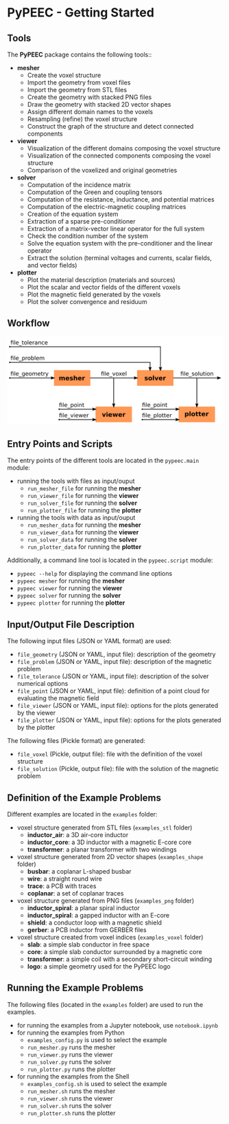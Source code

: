 # PyPEEC - Getting Started

## Tools

The **PyPEEC** package contains the following tools::
* **mesher**
  * Create the voxel structure
  * Import the geometry from voxel files
  * Import the geometry from STL files
  * Create the geometry with stacked PNG files
  * Draw the geometry with stacked 2D vector shapes
  * Assign different domain names to the voxels
  * Resampling (refine) the voxel structure
  * Construct the graph of the structure and detect connected components
* **viewer**
  * Visualization of the different domains composing the voxel structure
  * Visualization of the connected components composing the voxel structure
  * Comparison of the voxelized and original geometries
* **solver**
  * Computation of the incidence matrix
  * Computation of the Green and coupling tensors
  * Computation of the resistance, inductance, and potential matrices
  * Computation of the electric-magnetic coupling matrices
  * Creation of the equation system
  * Extraction of a sparse pre-conditioner
  * Extraction of a matrix-vector linear operator for the full system
  * Check the condition number of the system
  * Solve the equation system with the pre-conditioner and the linear operator
  * Extract the solution (terminal voltages and currents, scalar fields, and vector fields)
* **plotter**
    * Plot the material description (materials and sources)
    * Plot the scalar and vector fields of the different voxels
    * Plot the magnetic field generated by the voxels
    * Plot the solver convergence and residuum

## Workflow

![viewer](images/workflow.png)

## Entry Points and Scripts

The entry points of the different tools are located in the `pypeec.main` module:
* running the tools with files as input/ouput
  * `run_mesher_file` for running the **mesher**
  * `run_viewer_file` for running the **viewer**
  * `run_solver_file` for running the **solver**
  * `run_plotter_file` for running the **plotter**
* running the tools with data as input/ouput
  * `run_mesher_data` for running the **mesher**
  * `run_viewer_data` for running the **viewer**
  * `run_solver_data` for running the **solver**
  * `run_plotter_data` for running the **plotter**

Additionally, a command line tool is located in the `pypeec.script` module:
* `pypeec --help` for displaying the command line options
* `pypeec mesher` for running the **mesher**
* `pypeec viewer` for running the **viewer**
* `pypeec solver` for running the **solver**
* `pypeec plotter` for running the **plotter**

## Input/Output File Description

The following input files (JSON or YAML format) are used:
* `file_geometry` (JSON or YAML, input file): description of the geometry
* `file_problem` (JSON or YAML, input file): description of the magnetic problem
* `file_tolerance` (JSON or YAML, input file): description of the solver numerical options
* `file_point` (JSON or YAML, input file): definition of a point cloud for evaluating the magnetic field
* `file_viewer` (JSON or YAML, input file): options for the plots generated by the viewer
* `file_plotter` (JSON or YAML, input file): options for the plots generated by the plotter

The following files (Pickle format) are generated:
* `file_voxel` (Pickle, output file): file with the definition of the voxel structure
* `file_solution` (Pickle, output file): file with the solution of the magnetic problem

## Definition of the Example Problems

Different examples are located in the `examples` folder:
* voxel structure generated from STL files (`examples_stl` folder)
  * **inductor_air**: a 3D air-core inductor
  * **inductor_core**: a 3D inductor with a magnetic E-core core
  * **transformer**: a planar transformer with two windings
* voxel structure generated from 2D vector shapes (`examples_shape` folder)
  * **busbar**: a coplanar L-shaped busbar
  * **wire**: a straight round wire
  * **trace**: a PCB with traces
  * **coplanar**: a set of coplanar traces
* voxel structure generated from PNG files (`examples_png` folder)
  * **inductor_spiral**: a planar spiral inductor
  * **inductor_spiral**: a gapped inductor with an E-core
  * **shield**: a conductor loop with a magnetic shield
  * **gerber**: a PCB inductor from GERBER files
* voxel structure created from voxel indices (`examples_voxel` folder)
  * **slab**: a simple slab conductor in free space
  * **core**: a simple slab conductor surrounded by a magnetic core
  * **transformer**: a simple coil with a secondary short-circuit winding
  * **logo**: a simple geometry used for the PyPEEC logo

## Running the Example Problems

The following files (located in the `examples` folder) are used to run the examples.
* for running the examples from a Jupyter notebook, use `notebook.ipynb` 
* for running the examples from Python
  * `examples_config.py` is used to select the example
  * `run_mesher.py` runs the mesher
  * `run_viewer.py` runs the viewer
  * `run_solver.py` runs the solver
  * `run_plotter.py` runs the plotter
* for running the examples from the Shell
  * `examples_config.sh` is used to select the example
  * `run_mesher.sh` runs the mesher
  * `run_viewer.sh` runs the viewer
  * `run_solver.sh` runs the solver
  * `run_plotter.sh` runs the plotter
